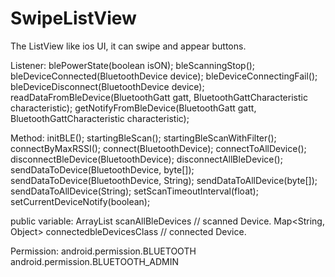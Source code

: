 # SwipeListView
The ListView like ios UI, it can swipe and appear buttons.

Listener:
  			blePowerState(boolean isON);
			bleScanningStop();
			bleDeviceConnected(BluetoothDevice device);
			bleDeviceConnectingFail();
			bleDeviceDisconnect(BluetoothDevice device);
			readDataFromBleDevice(BluetoothGatt gatt, BluetoothGattCharacteristic characteristic);
			getNotifyFromBleDevice(BluetoothGatt gatt, BluetoothGattCharacteristic characteristic);
			
Method:	
			initBLE();
			startingBleScan();
			startingBleScanWithFilter();
			connectByMaxRSSI();
			connect(BluetoothDevice);
			connectToAllDevice();
			disconnectBleDevice(BluetoothDevice);
			disconnectAllBleDevice();
			sendDataToDevice(BluetoothDevice, byte[]);
			sendDataToDevice(BluetoothDevice, String);
			sendDataToAllDevice(byte[]);
			sendDataToAllDevice(String);
			setScanTimeoutInterval(float);
			setCurrentDeviceNotify(boolean);
			
public variable:
			ArrayList<BluetoothDevice> scanAllBleDevices	// scanned Device.
			Map<String, Object> connectedbleDevicesClass	// connected Device.
			
Permission:
			android.permission.BLUETOOTH
   			android.permission.BLUETOOTH_ADMIN
			
			